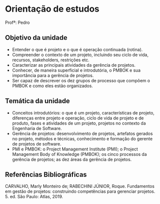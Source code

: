 # Orientação de estudos

Profª: Pedro

## Objetivo da unidade

- Entender o que é projeto e o que é operação continuada (rotina).
- Compreender o contexto de um projeto, incluindo seu ciclo de vida, recursos, stakeholders, restrições etc.
- Caracterizar as principais atividades da gerência de projetos.
- Conhecer, de maneira superficial e introdutória, o PMBOK e sua importância para a gerência de projetos.
- Ser capaz de descrever os dez grupos de processo que compõem o PMBOK e como eles estão organizados.


## Temática da unidade

- Conceitos introdutórios: o que é um projeto, características de projeto, diferenças entre projeto e operação, ciclo de vida de projeto e de produto, fases e atividades de um projeto, projetos no contexto da Engenharia de Software.
- Gerência de projetos: desenvolvimento de projetos, artefatos gerados no projeto, métodos e técnicas, conhecimento e formação do gerente de projetos de software.
- PMI e PMBOK: o Project Management Institute (PMI); o Project Management Body of Knowledge (PMBOK); os cinco processos da gerência de projetos; as dez áreas da gerência de projetos.

## Referências Bibliográficas

CARVALHO, Marly Monteiro de; RABECHINI JÚNIOR, Roque. Fundamentos em gestão de projetos: construindo competências para gerenciar projetos. 5. ed. São Paulo: Atlas, 2019.
